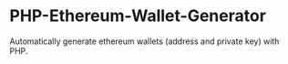 # PHP-Ethereum-Wallet-Generator
Automatically generate ethereum wallets (address and private key) with PHP.
